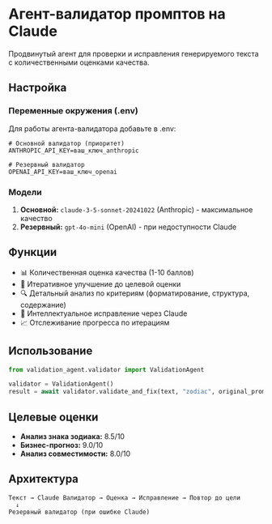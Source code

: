 # Агент-валидатор промптов на Claude

Продвинутый агент для проверки и исправления генерируемого текста с количественными оценками качества.

## Настройка

### Переменные окружения (.env)

Для работы агента-валидатора добавьте в .env:

```
# Основной валидатор (приоритет)
ANTHROPIC_API_KEY=ваш_ключ_anthropic

# Резервный валидатор
OPENAI_API_KEY=ваш_ключ_openai
```

### Модели

1. **Основной:** `claude-3-5-sonnet-20241022` (Anthropic) - максимальное качество
2. **Резервный:** `gpt-4o-mini` (OpenAI) - при недоступности Claude

## Функции

- 📊 Количественная оценка качества (1-10 баллов)
- 🎯 Итеративное улучшение до целевой оценки
- 🔍 Детальный анализ по критериям (форматирование, структура, содержание)
- 🤖 Интеллектуальное исправление через Claude
- 📈 Отслеживание прогресса по итерациям

## Использование

```python
from validation_agent.validator import ValidationAgent

validator = ValidationAgent()
result = await validator.validate_and_fix(text, "zodiac", original_prompt)
```

## Целевые оценки

- **Анализ знака зодиака:** 8.5/10
- **Бизнес-прогноз:** 9.0/10  
- **Анализ совместимости:** 8.0/10

## Архитектура

```
Текст → Claude Валидатор → Оценка → Исправление → Повтор до цели
  ↓
Резервный валидатор (при ошибке Claude)
```